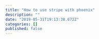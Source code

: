```yaml
---
title: "How to use stripe with phoenix"
description: ""
date: "2019-05-31T19:13:38.672Z"
categories: []
published: false
---
```


